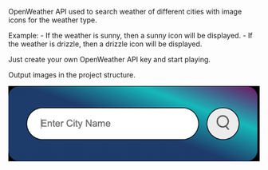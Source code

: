 OpenWeather API used to search weather of different cities with image icons for the weather type.

Example: 
    - If the weather is sunny, then a sunny icon will be displayed.
    - If the weather is drizzle, then a drizzle icon will be displayed.


Just create your own OpenWeather API key and start playing.

Output images in the project structure.

![Alt text](https://github.com/thatgeekyboii/JS-Mini-Projects/blob/main/Weather/output/o1.png)
